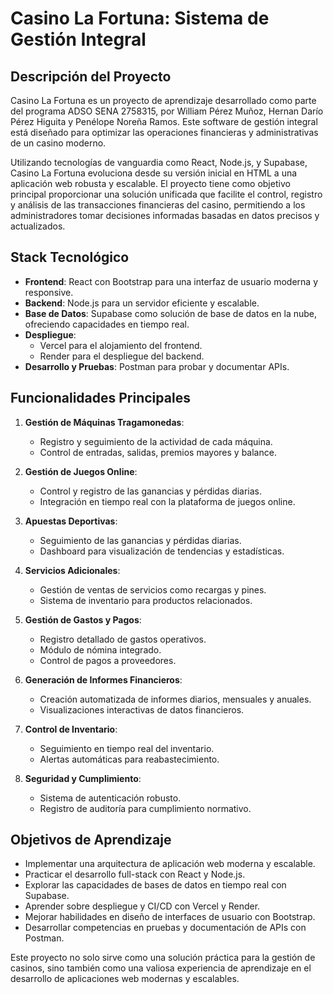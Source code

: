 # Casino La Fortuna: Sistema de Gestión Integral

## Descripción del Proyecto

Casino La Fortuna es un proyecto de aprendizaje desarrollado como parte del programa ADSO SENA 2758315, por William Pérez Muñoz, Hernan Darío Pérez Higuita y Penélope Noreña Ramos. Este software de gestión integral está diseñado para optimizar las operaciones financieras y administrativas de un casino moderno.

Utilizando tecnologías de vanguardia como React, Node.js, y Supabase, Casino La Fortuna evoluciona desde su versión inicial en HTML a una aplicación web robusta y escalable. El proyecto tiene como objetivo principal proporcionar una solución unificada que facilite el control, registro y análisis de las transacciones financieras del casino, permitiendo a los administradores tomar decisiones informadas basadas en datos precisos y actualizados.

## Stack Tecnológico

- **Frontend**: React con Bootstrap para una interfaz de usuario moderna y responsive.
- **Backend**: Node.js para un servidor eficiente y escalable.
- **Base de Datos**: Supabase como solución de base de datos en la nube, ofreciendo capacidades en tiempo real.
- **Despliegue**: 
  - Vercel para el alojamiento del frontend.
  - Render para el despliegue del backend.
- **Desarrollo y Pruebas**: Postman para probar y documentar APIs.

## Funcionalidades Principales

1. **Gestión de Máquinas Tragamonedas**: 
   - Registro y seguimiento de la actividad de cada máquina.
   - Control de entradas, salidas, premios mayores y balance.

2. **Gestión de Juegos Online**: 
   - Control y registro de las ganancias y pérdidas diarias.
   - Integración en tiempo real con la plataforma de juegos online.

3. **Apuestas Deportivas**: 
   - Seguimiento de las ganancias y pérdidas diarias.
   - Dashboard para visualización de tendencias y estadísticas.

4. **Servicios Adicionales**: 
   - Gestión de ventas de servicios como recargas y pines.
   - Sistema de inventario para productos relacionados.

5. **Gestión de Gastos y Pagos**: 
   - Registro detallado de gastos operativos.
   - Módulo de nómina integrado.
   - Control de pagos a proveedores.

6. **Generación de Informes Financieros**: 
   - Creación automatizada de informes diarios, mensuales y anuales.
   - Visualizaciones interactivas de datos financieros.

7. **Control de Inventario**: 
   - Seguimiento en tiempo real del inventario.
   - Alertas automáticas para reabastecimiento.

8. **Seguridad y Cumplimiento**: 
   - Sistema de autenticación robusto.
   - Registro de auditoría para cumplimiento normativo.

## Objetivos de Aprendizaje

- Implementar una arquitectura de aplicación web moderna y escalable.
- Practicar el desarrollo full-stack con React y Node.js.
- Explorar las capacidades de bases de datos en tiempo real con Supabase.
- Aprender sobre despliegue y CI/CD con Vercel y Render.
- Mejorar habilidades en diseño de interfaces de usuario con Bootstrap.
- Desarrollar competencias en pruebas y documentación de APIs con Postman.

Este proyecto no solo sirve como una solución práctica para la gestión de casinos, sino también como una valiosa experiencia de aprendizaje en el desarrollo de aplicaciones web modernas y escalables.